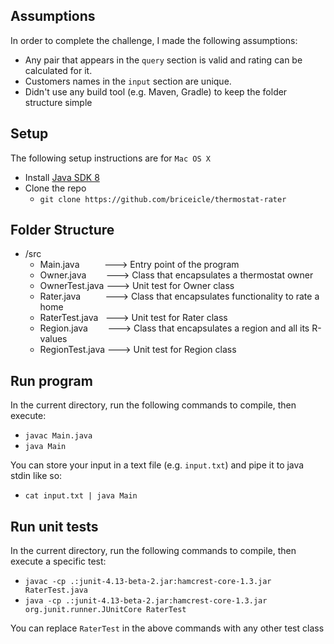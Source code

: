 
## Assumptions
In order to complete the challenge, I made the following assumptions:
- Any pair that appears in the `query` section is valid and rating can be calculated for it.
- Customers names in the `input` section are unique.
- Didn't use any build tool (e.g. Maven, Gradle) to keep the folder structure simple

## Setup
The following setup instructions are for `Mac OS X`
- Install [Java SDK 8](https://www.oracle.com/technetwork/java/javase/downloads/jdk8-downloads-2133151.html)
- Clone the repo
  - `git clone https://github.com/briceicle/thermostat-rater`
  
## Folder Structure
- /src
  - Main.java&nbsp;&nbsp;&nbsp;&nbsp;&nbsp;&nbsp;&nbsp;&nbsp;&nbsp;&nbsp;---> Entry point of the program
  - Owner.java&nbsp;&nbsp;&nbsp;&nbsp;&nbsp;&nbsp;&nbsp;&nbsp;---> Class that encapsulates a thermostat owner
  - OwnerTest.java ---> Unit test for Owner class
  - Rater.java&nbsp;&nbsp;&nbsp;&nbsp;&nbsp;&nbsp;&nbsp;&nbsp;&nbsp;&nbsp;---> Class that encapsulates functionality to rate a home
  - RaterTest.java&nbsp;&nbsp;&nbsp;---> Unit test for Rater class
  - Region.java&nbsp;&nbsp;&nbsp;&nbsp;&nbsp;&nbsp;&nbsp;&nbsp;---> Class that encapsulates a region and all its R-values
  - RegionTest.java  ---> Unit test for Region class

## Run program
In the current directory, run the following commands to compile, then execute:
  - `javac Main.java`
  - `java Main`
  
You can store your input in a text file (e.g. `input.txt`) and pipe it to java stdin like so:
  - `cat input.txt | java Main`

## Run unit tests
In the current directory, run the following commands to compile, then execute a specific test:
  - `javac -cp .:junit-4.13-beta-2.jar:hamcrest-core-1.3.jar RaterTest.java`
  - `java -cp .:junit-4.13-beta-2.jar:hamcrest-core-1.3.jar org.junit.runner.JUnitCore RaterTest`
  
 You can replace `RaterTest` in the above commands with any other test class
